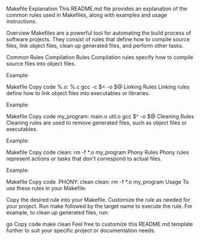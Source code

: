 Makefile Explanation
This README.md file provides an explanation of the common rules used in Makefiles, along with examples and usage instructions.

Overview
Makefiles are a powerful tool for automating the build process of software projects. They consist of rules that define how to compile source files, link object files, clean up generated files, and perform other tasks.

Common Rules
Compilation Rules
Compilation rules specify how to compile source files into object files.

Example:

Makefile
Copy code
%.o: %.c
    gcc -c $< -o $@
Linking Rules
Linking rules define how to link object files into executables or libraries.

Example:

Makefile
Copy code
my_program: main.o util.o
    gcc $^ -o $@
Cleaning Rules
Cleaning rules are used to remove generated files, such as object files or executables.

Example:

Makefile
Copy code
clean:
    rm -f *.o my_program
Phony Rules
Phony rules represent actions or tasks that don't correspond to actual files.

Example:

Makefile
Copy code
.PHONY: clean
clean:
    rm -f *.o my_program
Usage
To use these rules in your Makefile:

Copy the desired rule into your Makefile.
Customize the rule as needed for your project.
Run make followed by the target name to execute the rule.
For example, to clean up generated files, run:

go
Copy code
make clean
Feel free to customize this README.md template further to suit your specific project or documentation needs.
